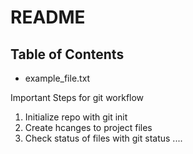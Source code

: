 # README #

## Table of Contents

- example_file.txt

Important Steps for git workflow

1. Initialize repo with git init
2. Create hcanges to project files
3. Check status of files with git status 
....
